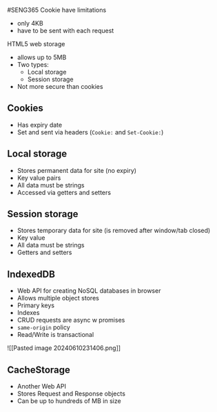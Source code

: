 #SENG365
Cookie have limitations
- only 4KB
- have to be sent with each request

HTML5 web storage
- allows up to 5MB
- Two types:
	- Local storage
	- Session storage
- Not more secure than cookies

## Cookies
- Has expiry date
- Set and sent via headers (`Cookie:` and `Set-Cookie:`)
## Local storage
- Stores permanent data for site (no expiry)
- Key value pairs
- All data must be strings
- Accessed via getters and setters

## Session storage
- Stores temporary data for site (is removed after window/tab closed)
- Key value
- All data must be strings
- Getters and setters
## IndexedDB
- Web API for creating NoSQL databases in browser
- Allows multiple object stores
- Primary keys
- Indexes
- CRUD requests are async w promises
- `same-origin` policy
- Read/Write is transactional

![[Pasted image 20240610231406.png]]
## CacheStorage
- Another Web API
- Stores Request and Response objects
- Can be up to hundreds of MB in size